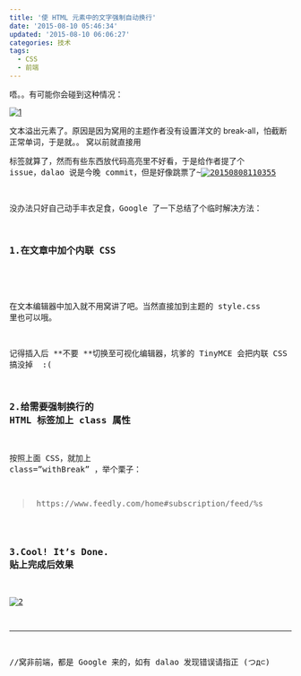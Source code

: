 ```yaml
---
title: '使 HTML 元素中的文字强制自动换行'
date: '2015-08-10 05:46:34'
updated: '2015-08-10 06:06:27'
categories: 技术
tags:
  - CSS
  - 前端
---
```



唔。。有可能你会碰到这种情况：

[![1](https://img.prin.studio/images/2015/08/2015-08-09_14-04-35.png)](https://img.prin.studio/images/2015/08/2015-08-09_14-04-35.png)

文本溢出元素了。原因是因为窝用的主题作者没有设置洋文的 break-all，怕截断正常单词，于是就。。 窝以前就直接用 <pre> 标签就算了，然而有些东西放代码高亮里不好看，于是给作者提了个 issue，dalao 说是今晚 commit，但是好像跳票了~[![20150808110355](https://img.prin.studio/images/2015/08/2015-08-08_03-04-04.jpg)](https://img.prin.studio/images/2015/08/2015-08-08_03-04-04.jpg)

没办法只好自己动手丰衣足食，Google 了一下总结了个临时解决方法：

### 1.在文章中加个内联 CSS

<style type="text/css"> .withBreak { word-wrap: break-word; } </style>

在文本编辑器中加入就不用窝讲了吧。当然直接加到主题的 style.css 里也可以哦。

记得插入后 **不要 **切换至可视化编辑器，坑爹的 TinyMCE 会把内联 CSS 搞没掉  :(

### 2.给需要强制换行的 HTML 标签加上 class 属性

按照上面 CSS，就加上 <span class="lang:default decode:true  crayon-inline ">class=”withBreak”</span> ，举个栗子：

<blockquote class="withBreak"> https://www.feedly.com/home#subscription/feed/%s </blockquote>

### 3.Cool! It’s Done. 贴上完成后效果

[![2](https://img.prin.studio/images/2015/08/2015-08-09_14-04-53.png)](https://img.prin.studio/images/2015/08/2015-08-09_14-04-53.png)

- - - - - -

//窝非前端，都是 Google 来的，如有 dalao 发现错误请指正 (つд⊂)



